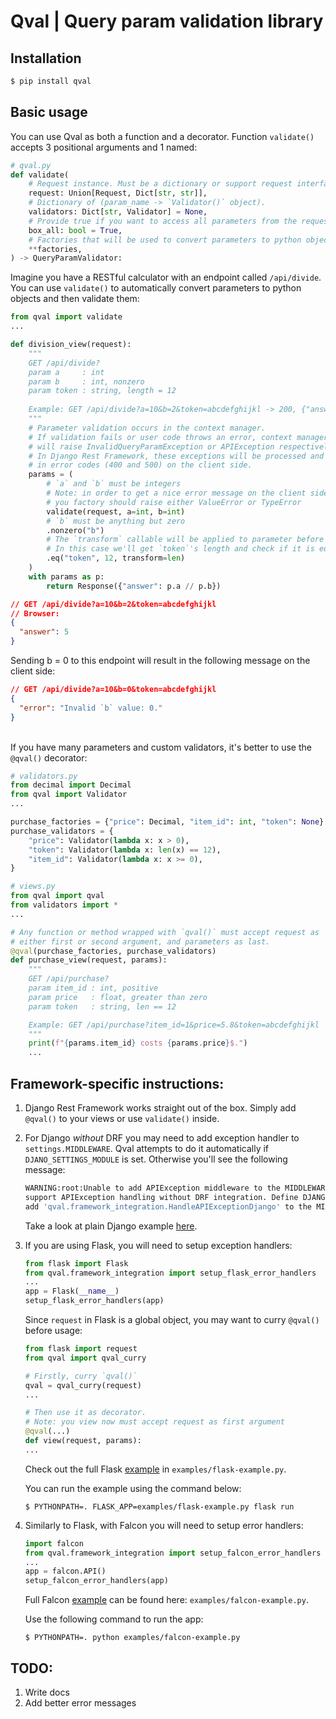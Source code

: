 # Qval | Query param validation library


## Installation
```bash
$ pip install qval
```

## Basic usage
You can use Qval as both a function and a decorator. Function `validate()` accepts 3 positional arguments and 1 named:
```python
# qval.py
def validate(
    # Request instance. Must be a dictionary or support request interface.
    request: Union[Request, Dict[str, str]],
    # Dictionary of (param_name -> `Validator()` object).
    validators: Dict[str, Validator] = None,
    # Provide true if you want to access all parameters from the request through the context object.
    box_all: bool = True,
    # Factories that will be used to convert parameters to python objects (callable[str, any] -> object).
    **factories,
) -> QueryParamValidator: 
```
Imagine you have a RESTful calculator with an endpoint called `/api/divide`. You can use `validate()` 
to automatically convert parameters to python objects and then validate them:
```python
from qval import validate
...

def division_view(request):
    """
    GET /api/divide?
    param a     : int
    param b     : int, nonzero
    param token : string, length = 12
       
    Example: GET /api/divide?a=10&b=2&token=abcdefghijkl -> 200, {"answer": 5}
    """
    # Parameter validation occurs in the context manager.
    # If validation fails or user code throws an error, context manager
    # will raise InvalidQueryParamException or APIException respectively.
    # In Django Rest Framework, these exceptions will be processed and result 
    # in error codes (400 and 500) on the client side.
    params = (
        # `a` and `b` must be integers
        # Note: in order to get a nice error message on the client side,
        # you factory should raise either ValueError or TypeError
        validate(request, a=int, b=int)
        # `b` must be anything but zero
        .nonzero("b")
        # The `transform` callable will be applied to parameter before the check.
        # In this case we'll get `token`'s length and check if it is equal to 12.
        .eq("token", 12, transform=len)
    )
    with params as p:
        return Response({"answer": p.a // p.b})
```
```json
// GET /api/divide?a=10&b=2&token=abcdefghijkl
// Browser:
{
  "answer": 5
}
```
Sending b = 0 to this endpoint will result in the following message on the client side:
```json
// GET /api/divide?a=10&b=0&token=abcdefghijkl
{
  "error": "Invalid `b` value: 0."
}
```

<br>If you have many parameters and custom validators, it's better to use the `@qval()` decorator:
```python
# validators.py
from decimal import Decimal
from qval import Validator
...

purchase_factories = {"price": Decimal, "item_id": int, "token": None}
purchase_validators = {
    "price": Validator(lambda x: x > 0),
    "token": Validator(lambda x: len(x) == 12),
    "item_id": Validator(lambda x: x >= 0),
}

# views.py
from qval import qval
from validators import *
...

# Any function or method wrapped with `qval()` must accept request as 
# either first or second argument, and parameters as last.
@qval(purchase_factories, purchase_validators)
def purchase_view(request, params):
    """
    GET /api/purchase?
    param item_id : int, positive
    param price   : float, greater than zero
    param token   : string, len == 12

    Example: GET /api/purchase?item_id=1&price=5.8&token=abcdefghijkl
    """
    print(f"{params.item_id} costs {params.price}$.")
    ...
```

## Framework-specific instructions:
1. Django Rest Framework works straight out of the box. Simply add `@qval()` to your views or use `validate()` inside.

2. For Django _without_ DRF you may need to add exception handler to `settings.MIDDLEWARE`. Qval attempts to 
do it automatically if `DJANO_SETTINGS_MODULE` is set. Otherwise you'll see the following message:
    ```bash
    WARNING:root:Unable to add APIException middleware to the MIDDLEWARE list. Django does not 
    support APIException handling without DRF integration. Define DJANGO_SETTINGS_MODULE or 
    add 'qval.framework_integration.HandleAPIExceptionDjango' to the MIDDLEWARE list.
    ```
    Take a look at plain Django example [here](examples/django-example).

3. If you are using Flask, you will need to setup exception handlers:
    ```python
    from flask import Flask
    from qval.framework_integration import setup_flask_error_handlers
    ...
    app = Flask(__name__)
    setup_flask_error_handlers(app)
    ```
    Since `request` in Flask is a global object, you may want to curry `@qval()` before usage:
    ```python
    from flask import request
    from qval import qval_curry

    # Firstly, curry `qval()`
    qval = qval_curry(request)
    ...
    
    # Then use it as decorator.
    # Note: you view now must accept request as first argument
    @qval(...)
    def view(request, params): 
    ...
 
    ```
    Check out the full Flask [example](examples/flask-example.py) in `examples/flask-example.py`.<br>
    
    You can run the example using the command below:
    ```
    $ PYTHONPATH=. FLASK_APP=examples/flask-example.py flask run
    ```

4. Similarly to Flask, with Falcon you will need to setup error handlers:
    ```python
    import falcon
    from qval.framework_integration import setup_falcon_error_handlers
    ...
    app = falcon.API()
    setup_falcon_error_handlers(app)
    ```
    Full Falcon [example](examples/falcon-example.py) can be found here: `examples/falcon-example.py`.<br>
    
    Use the following command to run the app:
    ```
    $ PYTHONPATH=. python examples/falcon-example.py
    ```

## TODO:
1. Write docs
2. Add better error messages